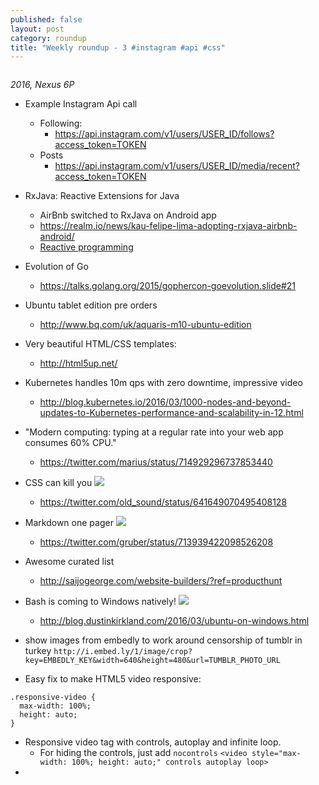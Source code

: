 ```yaml
---
published: false
layout: post
category: roundup
title: "Weekly roundup - 3 #instagram #api #css"
---
```




![]()

*2016, Nexus 6P*

* Example Instagram Api call
  * Following:
    * https://api.instagram.com/v1/users/USER_ID/follows?access_token=TOKEN
  * Posts
    * https://api.instagram.com/v1/users/USER_ID/media/recent?access_token=TOKEN
* RxJava: Reactive Extensions for Java
  * AirBnb switched to RxJava on Android app
  * https://realm.io/news/kau-felipe-lima-adopting-rxjava-airbnb-android/
  * [Reactive programming](https://en.wikipedia.org/wiki/Reactive_programming)
* Evolution of Go
  * https://talks.golang.org/2015/gophercon-goevolution.slide#21
* Ubuntu tablet edition pre orders
  * http://www.bq.com/uk/aquaris-m10-ubuntu-edition
* Very beautiful HTML/CSS templates:
  * http://html5up.net/
* Kubernetes handles 10m qps with zero downtime, impressive video
  * http://blog.kubernetes.io/2016/03/1000-nodes-and-beyond-updates-to-Kubernetes-performance-and-scalability-in-12.html  
* "Modern computing: typing at a regular rate into your web app consumes 60% CPU."
	* https://twitter.com/marius/status/714929296737853440
* CSS can kill you
![](https://pbs.twimg.com/media/COeYbe1WUAABHQ1.jpg)
	* https://twitter.com/old_sound/status/641649070495408128
* Markdown one pager
![](https://pbs.twimg.com/media/CehsHyeUkAAAVZh.jpg)
 	* https://twitter.com/gruber/status/713939422098526208
* Awesome curated list
    * http://saijogeorge.com/website-builders/?ref=producthunt
* Bash is coming to Windows natively!
![](https://1.bp.blogspot.com/-PTJrez4z0Jc/Vvr-VH5DQOI/AAAAAAAFHcg/8F_2fBEG3kg-Y0aV2mURdJqk66gsoEWeg/s1600/bash.png)
	* http://blog.dustinkirkland.com/2016/03/ubuntu-on-windows.html
* show images from embedly to work around censorship of tumblr in turkey
`http://i.embed.ly/1/image/crop?key=EMBEDLY_KEY&width=640&height=480&url=TUMBLR_PHOTO_URL`

* Easy fix to make HTML5 video responsive:
```
.responsive-video {
  max-width: 100%;
  height: auto;
}
```

* Responsive video tag with controls, autoplay and infinite loop.
  	* For hiding the controls, just add `nocontrols`
`<video style="max-width: 100%; height: auto;" controls autoplay loop>`
* 

